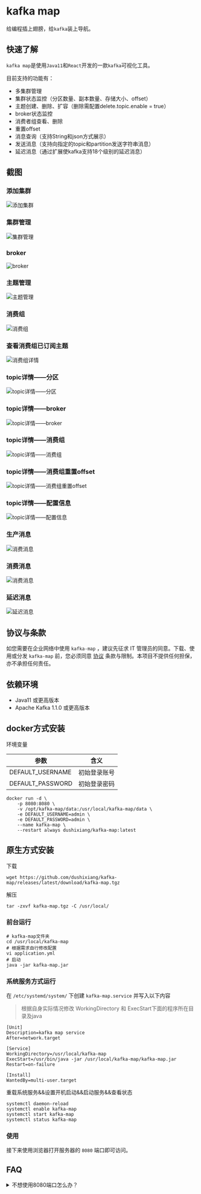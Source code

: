 # kafka map

给编程插上翅膀，给`kafka`装上导航。

## 快速了解

`kafka map`是使用`Java11`和`React`开发的一款`kafka`可视化工具。

目前支持的功能有：

- 多集群管理
- 集群状态监控（分区数量、副本数量、存储大小、offset）
- 主题创建、删除、扩容（删除需配置delete.topic.enable = true）
- broker状态监控
- 消费者组查看、删除
- 重置offset
- 消息查询（支持String和json方式展示）
- 发送消息（支持向指定的topic和partition发送字符串消息）
- 延迟消息（通过扩展使kafka支持18个级别的延迟消息）

## 截图

### 添加集群

![添加集群](./screenshot/import-cluster.png)

### 集群管理

![集群管理](./screenshot/clusters.png)

### broker

![broker](./screenshot/brokers.png)

### 主题管理

![主题管理](./screenshot/topics.png)

### 消费组

![消费组](./screenshot/consumers.png)

### 查看消费组已订阅主题

![消费组详情](./screenshot/consumer-subscription.png)

### topic详情——分区

![topic详情——分区](./screenshot/topic-info-partition.png)

### topic详情——broker

![topic详情——broker](./screenshot/topic-info-broker.png)

### topic详情——消费组

![topic详情——消费组](./screenshot/topic-info-consumer.png)

### topic详情——消费组重置offset

![topic详情——消费组重置offset](./screenshot/topic-info-consumer-reset-offset.png)

### topic详情——配置信息

![topic详情——配置信息](./screenshot/topic-info-config.png)

### 生产消息

![消费消息](./screenshot/producer-message.png)

### 消费消息

![消费消息](./screenshot/consumer-message.png)

### 延迟消息

![延迟消息](./screenshot/delay-message.png)

## 协议与条款

如您需要在企业网络中使用 `kafka-map` ，建议先征求 IT 管理员的同意。下载、使用或分发 `kafka-map` 前，您必须同意 [协议](./LICENSE) 条款与限制。本项目不提供任何担保，亦不承担任何责任。

## 依赖环境

- Java11 或更高版本
- Apache Kafka 1.1.0 或更高版本

## docker方式安装

环境变量

| 参数  | 含义  |
|---|---|
| DEFAULT_USERNAME |  初始登录账号 |
| DEFAULT_PASSWORD |  初始登录密码 |

```shell
docker run -d \
    -p 8080:8080 \
    -v /opt/kafka-map/data:/usr/local/kafka-map/data \
    -e DEFAULT_USERNAME=admin \
    -e DEFAULT_PASSWORD=admin \
    --name kafka-map \
    --restart always dushixiang/kafka-map:latest
```

## 原生方式安装

下载
```shell
wget https://github.com/dushixiang/kafka-map/releases/latest/download/kafka-map.tgz
```

解压
```shell
tar -zxvf kafka-map.tgz -C /usr/local/
```

### 前台运行
```shell
# kafka-map文件夹
cd /usr/local/kafka-map
# 根据需求自行修改配置
vi application.yml
# 启动
java -jar kafka-map.jar 
```

### 系统服务方式运行

在 `/etc/systemd/system/` 下创建 `kafka-map.service` 并写入以下内容

> 根据自身实际情况修改 WorkingDirectory 和 ExecStart下面的程序所在目录及java
```shell
[Unit]
Description=kafka map service
After=network.target

[Service]
WorkingDirectory=/usr/local/kafka-map
ExecStart=/usr/bin/java -jar /usr/local/kafka-map/kafka-map.jar
Restart=on-failure

[Install]
WantedBy=multi-user.target
```

重载系统服务&&设置开机启动&&启动服务&&查看状态

```shell
systemctl daemon-reload
systemctl enable kafka-map
systemctl start kafka-map
systemctl status kafka-map
```

### 使用

接下来使用浏览器打开服务器的 `8080` 端口即可访问。

## FAQ

<details>
    <summary>不想使用8080端口怎么办？</summary>

在启动命令上增加 `--server.port=1234` 即可修改端口为 `1234`。

```shell
# 示例
java -jar kafka-map.jar --server.port=1234
```
</details>